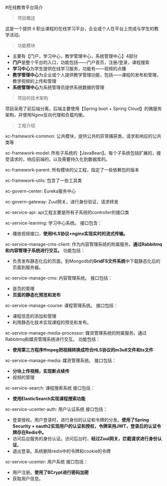 #在线教育平台简介

> 项目概述

这是一个提供 it 职业课程的在线学习平台，企业或个人在平台上完成与学生的教学活动。

> 功能模块

* 主要有【门户，学习中心，教学管理中心，系统管理中心】4部分
* **门户**是整个平台的入口，功能包括——门户首页，注册/登录，课程搜索
* **学习中心**为学生提供在线学习服务，功能有——视频的点播
* **教学管理中心**为企业或个人提供教学管理功能，包括——课程的发布和管理，教学视频的上传和管理
* **系统管理中心**为系统管理员提供系统数据的管理

> 项目的技术架构

项目采用了前后端分离，后端主要使用【Spring boot + Spring Cloud】的微服务架构，并使用Nginx反向代理和负载均衡。

> 工程介绍

xc-framework-common:  公共模块，提供公共的异常捕获类，请求和响应的公共类等

xc-framework-model:  所有子系统的【JavaBean】。每个子系统包括扩展的，接受请求的，响应前端的，以及需要持久化到数据库的。

xc-framework-parent:  所有模块的父工程，指定了一些依赖包的版本

xc-framework-utils:  包含了一些工具类

xc-govern-center:  Eureka服务中心

xc-govern-gateway:  Zuul网关，进行身份验证，请求转发

xc-service-api:  api工程主要是所有子系统的controller的接口类

xc-service-learning: 学习中心系统。
接口包含：

* 播放视频接口，**使用HLS协议+nginx实现实时的流式传输。**



xc-service-manage-cms-client: 作为内容管理系统的附属服务。**通过Rabbitmq和内容管理子系统进行交互。**
功能包括：

* 负责发布静态化后的页面。到Mongodb的**GridFS文件系统**中下载静态化后的页面到服务器。



xc-service-manage-cms: 内容管理系统。
接口包括：

* 首页的管理
* **页面的静态化预览和发布**



xc-service-manage-course: 课程管理系统。
接口包括：

* 课程信息的添加和管理
* 利用静态化技术实现课程的预览和发布。



xc-service-manage-media-processor: 媒资管理系统的附属服务。通过Rabbitmq和媒资管理系统进行交互。
功能包括：

* **使用第三方程序ffmpeg把视频转换成符合HLS协议的m3u8文件和ts文件**



xc-service-manage-media: 媒资管理系统。
接口包括：

* **分块上传视频，实现断点续传**
* 视频的管理



xc-service-search: 课程搜索系统
接口包括：

* **使用ElasticSearch实现课程搜索功能**



xc-service-ucenter-auth: 用户认证系统
接口包括：

* 登录授权。用户登录时，进行身份的认证和令牌的分发。**使用了Spring Security + oauth2实现用户的认证和授权，令牌采用JWT，登录后的认证令牌存在Redis中。**
* 访问后台服务的身份认证。访问后台时，**经过Zuul网关，拦截请求进行身份认证**。
* 退出登录。系统删除redis中的令牌和cookie的令牌



xc-service-ucenter: 用户系统
接口包括：

* 用户注册。**使用了BCrypt进行密码加密**
* 获取用户信息。